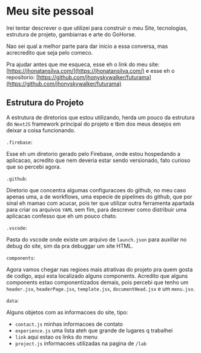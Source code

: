 # Meu site pessoal

Irei tentar descrever o que utilizei para construir o meu Site, tecnologias, estrutura de projeto, gambiarras e arte do GoHorse.

Nao sei qual a melhor parte para dar inicio a essa conversa, mas acrecredito que seja pelo comeco.

Pra ajudar antes que me esqueca, esse eh o link do meu site: [https://jhonatansilva.com/](https://jhonatansilva.com/) e esse eh o repositorio: [https://github.com/jhonyskywalker/futurama](https://github.com/jhonyskywalker/futurama)

## Estrutura do Projeto

A estrutura de diretorios que estou utilizando, herda um pouco da estrutura do `NextJS` framework principal do projeto e tbm dos meus desejos em deixar a coisa funcionando.

`.firebase`:

Esse eh um diretorio gerado pelo Firebase, onde estou hospedando a aplicacao, acredito que nem deveria estar sendo versionado, fato curioso que so percebi agora.

`.github`:

Diretorio que concentra algumas configuracoes do github, no meu caso apenas uma, a de workflows, uma especie de pipelines do github, que por sinal eh mamao com acucar, pois ter que utilizar outra ferramenta apartada para criar os arquivos `YAML` sem fim, para descrever como distribuir uma aplicacao confesso que eh um pouco chato.

`.vscode`:

Pasta do vscode onde existe um arquivo de `launch.json` para auxiliar no debug do site, sim da pra debuggar um site HTML.

`components`:

Agora vamos chegar nas regioes mais atrativas do projeto pra quem gosta de codigo, aqui esta localizado alguns components. Acredito que alguns components estao componentizados demais, pois percebi que tenho um `header.jsx`, `headerPage.jsx`, `template.jsx`, `documentHead.jsx` e um `menu.jsx`.

`data`:

Alguns objetos com as informacoes do site, tipo:

- `contact.js` minhas informacoes de contato
- `experience.js` uma lista ateh que grande de lugares q trabalhei
- `link` aqui estao os links do menu
- `project.js` informacoes utilizadas na pagina de `/lab`
